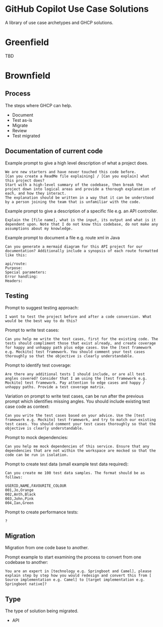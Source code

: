 # GitHub Copilot Use Case Solutions
A library of use case archetypes and GHCP solutions.

# Greenfield
TBD

# Brownfield

## Process
The steps where GHCP can help.
- Document
- Test as-is
- Migrate
- Review
- Test migrated

## Documentation of current code

Example prompt to give a high level description of what a project does.
```
We are new starters and have never touched this code before.
[Can you create a ReadMe file explaining] / [Can you explain] what this project does?
Start with a high-level summary of the codebase, then break the project down into logical areas and provide a thorough explanation of each, and how they interact.
The explanation should be written in a way that it can be understood by a person joining the team that is unfamiliar with the code.
```

Example prompt to give a description of a specific file e.g. an API controller.
```
Explain the [file name], what is the input, its output and what is it dependent upon. Note that I do not know this codebase, do not make any assumptions about my knowledge.
```

Example prompt to document a file e.g. route xml in Java
```
Can you generate a mermaid diagram for this API project for our documentation? Additionally include a synopsis of each route formatted like this:
 
api/route:
Purpose:
Special parameters:
Error handling:
Headers:
```

## Testing

Prompt to suggest testing approach:
```
I want to test the project before and after a code conversion. What would be the best way to do this?
```

Prompt to write test cases:
```
Can you help me write the test cases, first for the existing code. The tests should compliment those that exist already, and create coverage for happy and unhappy path plus edge cases. Use the [test framework e.g. Mockito] test framework. You should comment your test cases thoroughly so that the objective is clearly understandable.
```

Prompt to identify test coverage:
```
Are there any additional tests I should include, or are all test angles covered? Consider that I am using the [test framework e.g. Mockito] test framework. Pay attention to edge cases and happy / unhappy paths. Provide a test coverage matrix.
```

Variation on prompt to write test cases, can be run after the previous prompt which identifies missing angles. You should include existing test case code as context:
```
Can you write the test cases based on your advice. Use the [test framework e.g. Mockito] test framework, and try to match our existing test cases. You should comment your test cases thoroughly so that the objective is clearly understandable.
```

Prompt to mock dependencies:
```
Can you help me mock dependencies of this service. Ensure that any dependencies that are not within the workspace are mocked so that the code can be run in isolation.
```

Prompt to create test data (small example test data required):
```
Can you create me 100 test data samples. The format should be as follows:

USERID,NAME,FAVOURITE_COLOUR
001,Jo,Orange
002,Anth,Black
003,John,Pink
004,Ian,Green
```

Prompt to create performance tests:
```
?
```


## Migration
Migration from one code base to another.

Prompt example to start examining the process to convert from one codebase to another:
```
You are an expert in [technology e.g. Springboot and Camel], please explain step by step how you would redesign and convert this from [ Source implementation e.g. Camel] to [target implementation e.g. Springboot native]?
```

## Type
The type of solution being migrated.
- API
